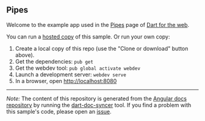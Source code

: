 ## Pipes

Welcome to the example app used in the
[Pipes](https://webdev.dartlang.org/angular/guide/pipes) page
of [Dart for the web](https://webdev.dartlang.org).

You can run a [hosted copy](https://webdev.dartlang.org/examples/pipes) of this
sample. Or run your own copy:

1. Create a local copy of this repo (use the "Clone or download" button above).
2. Get the dependencies: `pub get`
3. Get the webdev tool: `pub global activate webdev`
4. Launch a development server: `webdev serve`
5. In a browser, open [http://localhost:8080](http://localhost:8080)

---

*Note:* The content of this repository is generated from the
[Angular docs repository][docs repo] by running the
[dart-doc-syncer](//github.com/dart-lang/dart-doc-syncer) tool.
If you find a problem with this sample's code, please open an [issue][].

[docs repo]: //github.com/dart-lang/site-webdev/tree/master/examples/ng/doc/pipes
[issue]: //github.com/dart-lang/site-webdev/issues/new?title=[master]%20examples/ng/doc/pipes
